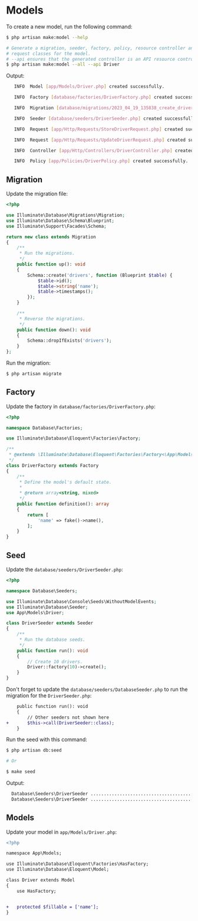 # Models


To create a new model, run the following command:

```bash
$ php artisan make:model --help

# Generate a migration, seeder, factory, policy, resource controller and form
# request classes for the model.
# --api ensures that the generated controller is an API resource controller.
$ php artisan make:model --all --api Driver
```



Output:
```bash
   INFO  Model [app/Models/Driver.php] created successfully.

   INFO  Factory [database/factories/DriverFactory.php] created successfully.

   INFO  Migration [database/migrations/2023_04_19_135838_create_drivers_table.php] created successfully.

   INFO  Seeder [database/seeders/DriverSeeder.php] created successfully.

   INFO  Request [app/Http/Requests/StoreDriverRequest.php] created successfully.

   INFO  Request [app/Http/Requests/UpdateDriverRequest.php] created successfully.

   INFO  Controller [app/Http/Controllers/DriverController.php] created successfully.

   INFO  Policy [app/Policies/DriverPolicy.php] created successfully.
```



## Migration

Update the migration file:

```php
<?php

use Illuminate\Database\Migrations\Migration;
use Illuminate\Database\Schema\Blueprint;
use Illuminate\Support\Facades\Schema;

return new class extends Migration
{
    /**
     * Run the migrations.
     */
    public function up(): void
    {
        Schema::create('drivers', function (Blueprint $table) {
            $table->id();
            $table->string('name');
            $table->timestamps();
        });
    }

    /**
     * Reverse the migrations.
     */
    public function down(): void
    {
        Schema::dropIfExists('drivers');
    }
};
```

Run the migration:

```bash
$ php artisan migrate
```

## Factory


Update the factory in `database/factories/DriverFactory.php`:

```php
<?php

namespace Database\Factories;

use Illuminate\Database\Eloquent\Factories\Factory;

/**
 * @extends \Illuminate\Database\Eloquent\Factories\Factory<\App\Models\Driver>
 */
class DriverFactory extends Factory
{
    /**
     * Define the model's default state.
     *
     * @return array<string, mixed>
     */
    public function definition(): array
    {
        return [
            'name' => fake()->name(),
        ];
    }
}
```


## Seed


Update the `database/seeders/DriverSeeder.php`:


```php
<?php

namespace Database\Seeders;

use Illuminate\Database\Console\Seeds\WithoutModelEvents;
use Illuminate\Database\Seeder;
use App\Models\Driver;

class DriverSeeder extends Seeder
{
    /**
     * Run the database seeds.
     */
    public function run(): void
    {
        // Create 10 drivers.
        Driver::factory(10)->create();
    }
}
```

Don't forget to update the `database/seeders/DatabaseSeeder.php` to run the migration for the `DriverSeeder.php`:


```diff
    public function run(): void
    {
        // Other seeders not shown here
+       $this->call(DriverSeeder::class);
    }
```

Run the seed with this command:

```bash
$ php artisan db:seed

# Or

$ make seed
```

Output:

```bash
  Database\Seeders\DriverSeeder ............................................................................................................ RUNNING
  Database\Seeders\DriverSeeder ...................................................................................................... 31.21 ms DONE
```

## Models

Update your model in `app/Models/Driver.php`:

```diff
<?php

namespace App\Models;

use Illuminate\Database\Eloquent\Factories\HasFactory;
use Illuminate\Database\Eloquent\Model;

class Driver extends Model
{
    use HasFactory;


+   protected $fillable = ['name'];
}
```
